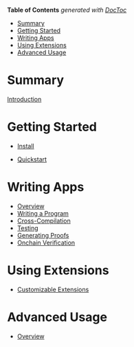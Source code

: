 <!-- START doctoc generated TOC please keep comment here to allow auto update -->
<!-- DON'T EDIT THIS SECTION, INSTEAD RE-RUN doctoc TO UPDATE -->
**Table of Contents**  *generated with [DocToc](https://github.com/thlorenz/doctoc)*

- [Summary](#summary)
- [Getting Started](#getting-started)
- [Writing Apps](#writing-apps)
- [Using Extensions](#using-extensions)
- [Advanced Usage](#advanced-usage)

<!-- END doctoc generated TOC please keep comment here to allow auto update -->

# Summary

[Introduction](./introduction.md)

# Getting Started

- [Install](./getting-started/install.md)

- [Quickstart](./getting-started/quickstart.md)

# Writing Apps

- [Overview](./writing-apps/overview.md)
- [Writing a Program](./writing-apps/write-program.md)
- [Cross-Compilation](./writing-apps/compile.md)
- [Testing](./writing-apps/testing.md)
- [Generating Proofs](./writing-apps/prove.md)
- [Onchain Verification](./writing-apps/verify.md)

# Using Extensions

- [Customizable Extensions](./using-extensions/customizable-extensions.md)

# Advanced Usage

- [Overview](./advanced-usage/overview.md)
